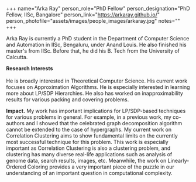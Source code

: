 

+++
name="Arka Ray"
person_role="PhD Fellow"
person_designation="PhD Fellow, IISc, Bangalore"
person_link="https://arkaray.github.io/"
person_photofile="assets/images/people_images/arkaray.jpg"
notes=""
+++

 Arka Ray is currently a PhD student in the Department of Computer Science and Automation in IISc, Bengaluru, under Anand Louis. He also finished his master's from IISc. Before that, he did his B. Tech from the University of Calcutta. 

<b>Research Interests</b>
<br><br>
He is broadly interested in Theoretical Computer Science. His current work focuses on Approximation Algorithms. He is especially interested in learning more about LP/SDP Hierarchies. He also has worked on inapproximability results for various packing and covering problems.


<b>Impact.</b>  My work has important implications for LP/SDP-based techniques for various problems in general. For example, in a previous work, my co-authors and I showed that the celebrated graph decomposition algorithm cannot be extended to the case of hypergraphs. My current work on Correlation Clustering aims to show fundamental limits on the currently most successful technique for this problem. This work is especially important as Correlation Clustering is also a clustering problem, and clustering has many diverse real-life applications such as analysis of genome data, search results, images, etc. Meanwhile, the work on Linearly-Ordered Coloring provides a very important piece of the puzzle in our understanding of an important question in computational complexity.


